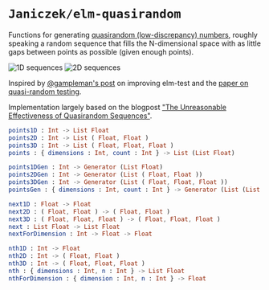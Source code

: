 # `Janiczek/elm-quasirandom`

Functions for generating [quasirandom (low-discrepancy) numbers](https://en.wikipedia.org/wiki/Low-discrepancy_sequence), roughly speaking a random sequence that fills the N-dimensional space with as little gaps between points as possible (given enough points).

<img src="https://raw.github.com/Janiczek/elm-quasirandom/master/1d.png" alt="1D sequences">

<img src="https://raw.github.com/Janiczek/elm-quasirandom/master/2d.png" alt="2D sequences">

Inspired by [@gampleman's post](https://gist.github.com/gampleman/b46f9b60c25e00a31d2416a4cb113672) on improving elm-test and the [paper on quasi-random testing](https://www.researchgate.net/publication/3152943_Quasi-Random_Testing).

Implementation largely based on the blogpost ["The Unreasonable Effectiveness of Quasirandom Sequences"](http://extremelearning.com.au/unreasonable-effectiveness-of-quasirandom-sequences/).

```elm
points1D : Int -> List Float
points2D : Int -> List ( Float, Float )
points3D : Int -> List ( Float, Float, Float )
points : { dimensions : Int, count : Int } -> List (List Float)

points1DGen : Int -> Generator (List Float)
points2DGen : Int -> Generator (List ( Float, Float ))
points3DGen : Int -> Generator (List ( Float, Float, Float ))
pointsGen : { dimensions : Int, count : Int } -> Generator (List (List Float))

next1D : Float -> Float
next2D : ( Float, Float ) -> ( Float, Float )
next3D : ( Float, Float, Float ) -> ( Float, Float, Float )
next : List Float -> List Float
nextForDimension : Int -> Float -> Float

nth1D : Int -> Float
nth2D : Int -> ( Float, Float )
nth3D : Int -> ( Float, Float, Float )
nth : { dimensions : Int, n : Int } -> List Float
nthForDimension : { dimension : Int, n : Int } -> Float
```
